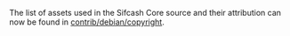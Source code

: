 The list of assets used in the Sifcash Core source and their attribution can now be found in [contrib/debian/copyright](../contrib/debian/copyright).
